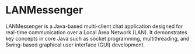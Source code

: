 # LANMessenger
LANMessenger is a Java-based multi-client chat application designed for real-time communication over a Local Area Network (LAN). It demonstrates key concepts in core Java such as socket programming, multithreading, and Swing-based graphical user interface (GUI) development.
